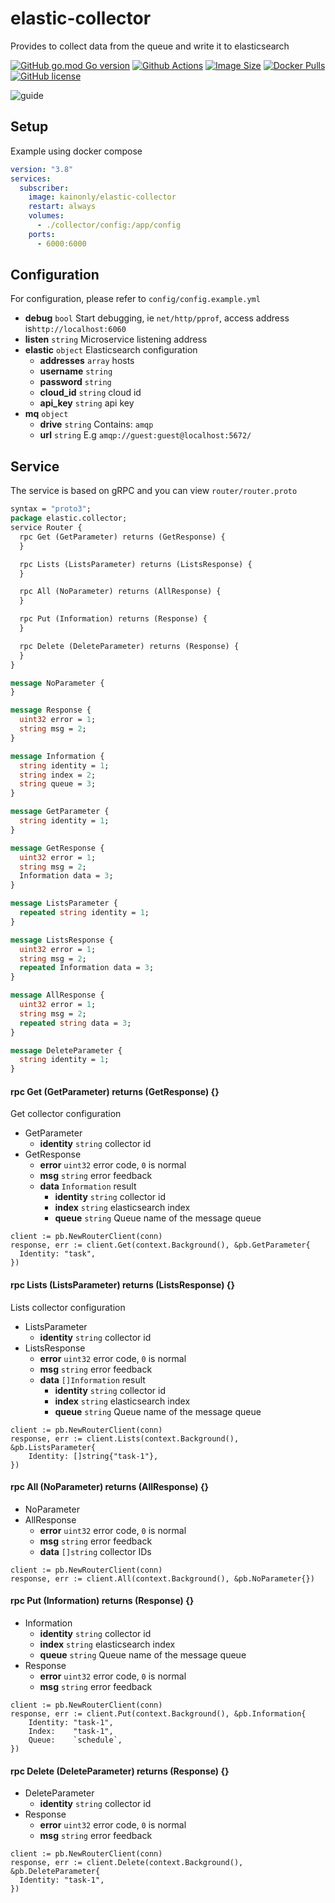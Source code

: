 # elastic-collector

Provides to collect data from the queue and write it to elasticsearch

[![GitHub go.mod Go version](https://img.shields.io/github/go-mod/go-version/codexset/elastic-collector?style=flat-square)](https://github.com/codexset/elastic-collector)
[![Github Actions](https://img.shields.io/github/workflow/status/codexset/elastic-collector/release?style=flat-square)](https://github.com/codexset/elastic-collector/actions)
[![Image Size](https://img.shields.io/docker/image-size/kainonly/elastic-collector?style=flat-square)](https://hub.docker.com/r/kainonly/elastic-collector)
[![Docker Pulls](https://img.shields.io/docker/pulls/kainonly/elastic-collector.svg?style=flat-square)](https://hub.docker.com/r/kainonly/elastic-collector)
[![GitHub license](https://img.shields.io/badge/license-MIT-blue.svg?style=flat-square)](https://raw.githubusercontent.com/codexset/elastic-collector/master/LICENSE)

![guide](https://cdn.kainonly.com/resource/elastic-collector.svg)

## Setup

Example using docker compose

```yaml
version: "3.8"
services: 
  subscriber:
    image: kainonly/elastic-collector
    restart: always
    volumes:
      - ./collector/config:/app/config
    ports:
      - 6000:6000
```

## Configuration

For configuration, please refer to `config/config.example.yml`

- **debug** `bool` Start debugging, ie `net/http/pprof`, access address is`http://localhost:6060`
- **listen** `string` Microservice listening address
- **elastic** `object` Elasticsearch configuration
    - **addresses** `array` hosts
    - **username** `string`
    - **password** `string`
    - **cloud_id** `string` cloud id
    - **api_key** `string` api key
- **mq** `object`
    - **drive** `string` Contains: `amqp`
    - **url** `string` E.g `amqp://guest:guest@localhost:5672/`

## Service

The service is based on gRPC and you can view `router/router.proto`

```proto
syntax = "proto3";
package elastic.collector;
service Router {
  rpc Get (GetParameter) returns (GetResponse) {
  }

  rpc Lists (ListsParameter) returns (ListsResponse) {
  }

  rpc All (NoParameter) returns (AllResponse) {
  }

  rpc Put (Information) returns (Response) {
  }

  rpc Delete (DeleteParameter) returns (Response) {
  }
}

message NoParameter {
}

message Response {
  uint32 error = 1;
  string msg = 2;
}

message Information {
  string identity = 1;
  string index = 2;
  string queue = 3;
}

message GetParameter {
  string identity = 1;
}

message GetResponse {
  uint32 error = 1;
  string msg = 2;
  Information data = 3;
}

message ListsParameter {
  repeated string identity = 1;
}

message ListsResponse {
  uint32 error = 1;
  string msg = 2;
  repeated Information data = 3;
}

message AllResponse {
  uint32 error = 1;
  string msg = 2;
  repeated string data = 3;
}

message DeleteParameter {
  string identity = 1;
}
```

#### rpc Get (GetParameter) returns (GetResponse) {}

Get collector configuration

- GetParameter
  - **identity** `string` collector id
- GetResponse
  - **error** `uint32` error code, `0` is normal
  - **msg** `string` error feedback
  - **data** `Information` result
    - **identity** `string` collector id
    - **index** `string` elasticsearch index
    - **queue** `string` Queue name of the message queue


```golang
client := pb.NewRouterClient(conn)
response, err := client.Get(context.Background(), &pb.GetParameter{
  Identity: "task",
})
```

#### rpc Lists (ListsParameter) returns (ListsResponse) {}

Lists collector configuration

- ListsParameter
  - **identity** `string` collector id
- ListsResponse
  - **error** `uint32` error code, `0` is normal
  - **msg** `string` error feedback
  - **data** `[]Information` result
    - **identity** `string` collector id
    - **index** `string` elasticsearch index
    - **queue** `string` Queue name of the message queue

```golang
client := pb.NewRouterClient(conn)
response, err := client.Lists(context.Background(), &pb.ListsParameter{
    Identity: []string{"task-1"},
})
```

#### rpc All (NoParameter) returns (AllResponse) {}

- NoParameter
- AllResponse
  - **error** `uint32` error code, `0` is normal
  - **msg** `string` error feedback
  - **data** `[]string` collector IDs

```golang
client := pb.NewRouterClient(conn)
response, err := client.All(context.Background(), &pb.NoParameter{})
```

#### rpc Put (Information) returns (Response) {}

- Information
  - **identity** `string` collector id
  - **index** `string` elasticsearch index
  - **queue** `string` Queue name of the message queue
- Response
  - **error** `uint32` error code, `0` is normal
  - **msg** `string` error feedback

```golang
client := pb.NewRouterClient(conn)
response, err := client.Put(context.Background(), &pb.Information{
    Identity: "task-1",
    Index:    "task-1",
    Queue:    `schedule`,
})
```

#### rpc Delete (DeleteParameter) returns (Response) {}

- DeleteParameter
  - **identity** `string` collector id
- Response
  - **error** `uint32` error code, `0` is normal
  - **msg** `string` error feedback

```golang
client := pb.NewRouterClient(conn)
response, err := client.Delete(context.Background(), &pb.DeleteParameter{
  Identity: "task-1",
})
```